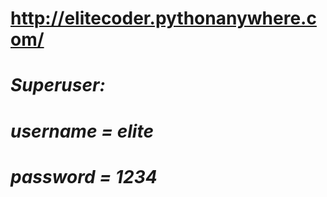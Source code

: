 # http://elitecoder.pythonanywhere.com/
# ***Superuser:***
# *username = elite*

# *password = 1234*
